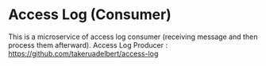 # Access Log (Consumer)
This is a microservice of access log consumer (receiving message and then process them afterward).
Access Log Producer : https://github.com/takeruadelbert/access-log
